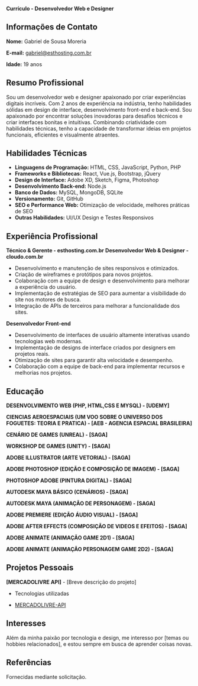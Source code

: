 **Currículo - Desenvolvedor Web e Designer**

## Informações de Contato

**Nome:** Gabriel de Sousa Moreria

**E-mail:** gabriel@esthosting.com.br

**Idade:** 19 anos

## Resumo Profissional

Sou um desenvolvedor web e designer apaixonado por criar experiências digitais incríveis. Com 2 anos de experiência na indústria, tenho habilidades sólidas em design de interface, desenvolvimento front-end e back-end. Sou apaixonado por encontrar soluções inovadoras para desafios técnicos e criar interfaces bonitas e intuitivas. Combinando criatividade com habilidades técnicas, tenho a capacidade de transformar ideias em projetos funcionais, eficientes e visualmente atraentes.

## Habilidades Técnicas

- **Linguagens de Programação:** HTML, CSS, JavaScript, Python, PHP
- **Frameworks e Bibliotecas:** React, Vue.js, Bootstrap, jQuery
- **Design de Interface:** Adobe XD, Sketch, Figma, Photoshop
- **Desenvolvimento Back-end:** Node.js
- **Banco de Dados:** MySQL, MongoDB, SQLite
- **Versionamento:** Git, GitHub
- **SEO e Performance Web:** Otimização de velocidade, melhores práticas de SEO
- **Outras Habilidades:** UI/UX Design e Testes Responsivos

## Experiência Profissional
**Técnico & Gerente - esthosting.com.br**
**Desenvolvedor Web & Designer - cloudo.com.br**

- Desenvolvimento e manutenção de sites responsivos e otimizados.
- Criação de wireframes e protótipos para novos projetos.
- Colaboração com a equipe de design e desenvolvimento para melhorar a experiência do usuário.
- Implementação de estratégias de SEO para aumentar a visibilidade do site nos motores de busca.
- Integração de APIs de terceiros para melhorar a funcionalidade dos sites.

**Desenvolvedor Front-end**

- Desenvolvimento de interfaces de usuário altamente interativas usando tecnologias web modernas.
- Implementação de designs de interface criados por designers em projetos reais.
- Otimização de sites para garantir alta velocidade e desempenho.
- Colaboração com a equipe de back-end para implementar recursos e melhorias nos projetos.

## Educação
**DESENVOLVIMENTO WEB (PHP, HTML,CSS E MYSQL) - [UDEMY]**

**CIENCIAS AEROESPACIAIS (UM VOO SOBRE O UNIVERSO DOS FOGUETES: TEORIA E PRATICA) - [AEB - AGENCIA ESPACIAL BRASILEIRA]**

**CENÁRIO DE GAMES (UNREAL) - [SAGA]**

**WORKSHOP DE GAMES (UNITY) - [SAGA]**

**ADOBE ILLUSTRATOR (ARTE VETORIAL) - [SAGA]**

**ADOBE PHOTOSHOP (EDIÇÃO E COMPOSIÇÃO DE IMAGEM) - [SAGA]**

**PHOTOSHOP ADOBE (PINTURA DIGITAL) - [SAGA]**

**AUTODESK MAYA BÁSICO (CENÁRIOS) - [SAGA]**

**AUTODESK MAYA (ANIMAÇÃO DE PERSONAGEM) - [SAGA]**

**ADOBE PREMIERE (EDIÇÃO ÁUDIO VISUAL) - [SAGA]**

**ADOBE AFTER EFFECTS (COMPOSIÇÃO DE VIDEOS E EFEITOS) - [SAGA]**

**ADOBE ANIMATE (ANIMAÇÃO GAME 2D1) - [SAGA]**

**ADOBE ANIMATE (ANIMAÇÃO PERSONAGEM GAME 2D2) - [SAGA]**


## Projetos Pessoais

**[MERCADOLIVRE API]** - [Breve descrição do projeto]

- Tecnologias utilizadas

  
- [MERCADOLIVRE-API](https://mercadolivre-api.vercel.app/)

## Interesses

Além da minha paixão por tecnologia e design, me interesso por [temas ou hobbies relacionados], e estou sempre em busca de aprender coisas novas.

## Referências

Fornecidas mediante solicitação.




